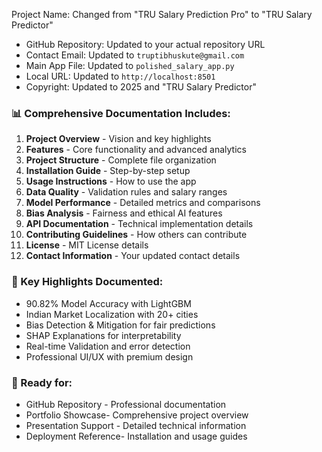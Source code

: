 Project Name: Changed from "TRU Salary Prediction Pro" to "TRU Salary Predictor"
- GitHub Repository: Updated to your actual repository URL
- Contact Email: Updated to `truptibhuskute@gmail.com`
- Main App File: Updated to `polished_salary_app.py`
- Local URL: Updated to `http://localhost:8501`
- Copyright: Updated to 2025 and "TRU Salary Predictor"

### 📊 Comprehensive Documentation Includes:

1. **Project Overview** - Vision and key highlights
2. **Features** - Core functionality and advanced analytics
3. **Project Structure** - Complete file organization
4. **Installation Guide** - Step-by-step setup
5. **Usage Instructions** - How to use the app
6. **Data Quality** - Validation rules and salary ranges
7. **Model Performance** - Detailed metrics and comparisons
8. **Bias Analysis** - Fairness and ethical AI features
9. **API Documentation** - Technical implementation details
10. **Contributing Guidelines** - How others can contribute
11. **License** - MIT License details
12. **Contact Information** - Your updated contact details

### 🎯 Key Highlights Documented:

- 90.82% Model Accuracy with LightGBM
- Indian Market Localization with 20+ cities
- Bias Detection & Mitigation for fair predictions
- SHAP Explanations for interpretability
- Real-time Validation and error detection
- Professional UI/UX with premium design

### 🚀 Ready for:

- GitHub Repository - Professional documentation
- Portfolio Showcase- Comprehensive project overview
- Presentation Support - Detailed technical information
- Deployment Reference- Installation and usage guides

